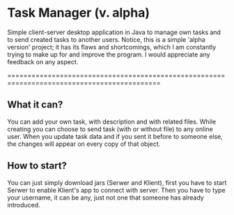 # Task Manager (v. alpha)

Simple client-server desktop application in Java to manage own tasks and to send created tasks to another users.
Notice, this is a simple 'alpha version' project; it has its flaws and shortcomings, which I am constantly trying to make up for and improve the program.
I would appreciate any feedback on any aspect.

============================================================================================

## What it can?
You can add your own task, with description and with related files. While creating you can choose to send task (with or without file) to any online user.
When you update task data and if you sent it before to someone else, the changes will appear on every copy of that object. 

## How to start?
You can just simply download jars (Serwer and Klient), first you have to start Serwer to enable Klient's app to connect with server. Then you have to type your username, it can be any, just not one that someone has already introduced.
